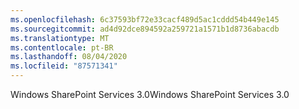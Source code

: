 ```yaml
---
ms.openlocfilehash: 6c37593bf72e33cacf489d5ac1cddd54b449e145
ms.sourcegitcommit: ad4d92dce894592a259721a1571b1d8736abacdb
ms.translationtype: MT
ms.contentlocale: pt-BR
ms.lasthandoff: 08/04/2020
ms.locfileid: "87571341"
---
```

<span data-ttu-id="7ff54-101">Windows SharePoint Services 3.0</span><span class="sxs-lookup"><span data-stu-id="7ff54-101">Windows SharePoint Services 3.0</span></span>
